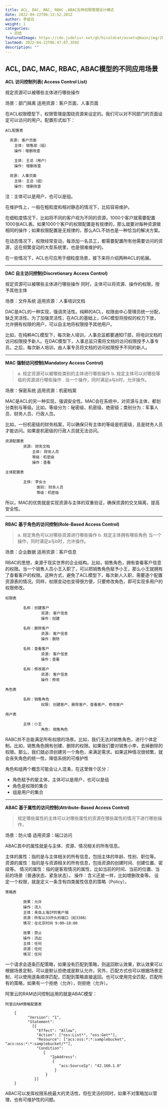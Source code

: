 ```yaml
---
title: ACL, DAC, MAC, RBAC ,ABAC五种权限管理设计模式
date: 2022-04-22T06:13:52.281Z
author: 李留白
weight: 1
categories:
  - 总结
featuredImage: https://cdn.jsdelivr.net/gh/hicoldcat/assets@main/img/20220422144657.png
lastmod: 2022-04-22T06:47:07.359Z
description: ""
---
```


## ACL, DAC, MAC, RBAC, ABAC模型的不同应用场景

**ACL 访问控制列表( Access Control List)**

规定资源可以被哪些主体进行哪些操作

场景：部门隔离 适用资源：客户页面、人事页面

在ACL权限模型下，权限管理是围绕资源来设定的。我们可以对不同部门的页面设定可以访问的用户。配置形式如下：

```
ACL配置表
  
  资源: 客户页面
    主体: 销售部（组）
    操作：增删改查

    主体: 王总（用户）
    操作: 增删改查
  
  资源: 人事页面
    主体: 王总（组）
    操作: 增删改查
```
注：主体可以是用户，也可以是组。

在维护性上，一般在粗粒度和相对静态的情况下，比较容易维护。

在细粒度情况下，比如将不同的客户视为不同的资源，1000个客户就需要配置1000张ACL表。如果1000个客户的权限配置是有规律的，那么就要对每种资源做相同的操作；如果权限配置是无规律的，那么ACL不妨也是一种恰当的解决方案。

在动态情况下，权限经常变动，每添加一名员工，都需要配置所有他需要访问的资源，这在频繁变动的大型系统里，也是很难维护的。

在一些情况下，ACL也可应用于细粒度场景，接下来将介绍两种ACL的拓展。

-----

**DAC 自主访问控制(Discretionary Access Control)**

规定资源可以被哪些主体进行哪些操作 同时，主体可以将资源、操作的权限，授予其他主体

场景：文件系统 适用资源：人事培训文档

DAC是ACL的一种实现，强调灵活性。纯粹的ACL，权限由中心管理员统一分配，缺乏灵活性。为了加强灵活性，在ACL的基础上，DAC模型将授权的权力下放，允许拥有权限的用户，可以自主地将权限授予其他用户。

比如，在纯粹ACL模型下，每次新人培训，人事总监都要通知IT部，将培训文档的访问权限授予新人。在DAC模型下，人事总监只需将文档的访问权限授予人事专员。之后，每次新人培训，由人事专员将文档的访问权限授予不同的新人。

---

**MAC 强制访问控制(Mandatory Access Control)**

> a. 规定资源可以被哪些类别的主体进行哪些操作 b. 规定主体可以对哪些等级的资源进行哪些操作 . 当一个操作，同时满足a与b时，允许操作。

场景：保密系统 适用资源：机密档案

MAC是ACL的另一种实现，强调安全性。MAC会在系统中，对资源与主体，都划分类别与等级。比如，等级分为：秘密级、机密级、绝密级；类别分为：军事人员、财务人员、行政人员。

比如，一份机密级的财务档案，可以确保只有主体的等级是机密级，且是财务人员才能访问。如果是机密级的行政人员就无法访问。

```
资源配置表
        资源: 财务文档
            主体: 财务人员
            等级：机密级
            操作：查看
                
主体配置表
    
        主体: 李女士
              类别: 财务人员
              等级：机密级

```

所以，MAC的优势就是实现资源与主体的双重验证，确保资源的交叉隔离，提高安全性。

-----

**RBAC 基于角色的访问控制(Role-Based Access Control)**

> a. 规定角色可以对哪些资源进行哪些操作 b. 规定主体拥有哪些角色 当一个操作，同时满足a与b时，允许操作。

场景：企业数据 适用资源：客户信息

RBAC的思想，来源于现实世界的企业结构。比如，销售角色，拥有查看客户信息的权限。当一个销售人员小王入职了，可以把销售角色赋予小王，那么小王就拥有了查看客户的权限。这种方式，避免了ACL模型下，每次新人入职，需要逐个配置资源表的情况。同样，权限变动也变得很方便，只要修改角色，即可实现多用户的权限修改。

```
权限表
    
        名称：创建客户
                资源: 客户信息
                操作：创建
        
        名称：删除客户
                资源: 客户信息
                操作：删除
        
        名称：查看客户
                资源: 客户信息
                操作：查看
        
        名称：修改客户
                资源: 客户信息
                操作：修改
```

```
角色表
    
        名称：销售角色
                权限: 创建客户、删除客户、查看客户、修改客户

```

```
用户表
    
        主体：小王
                角色: 销售角色
```

RABC并不总能满足所有权限的场景。比如，我们无法对销售角色，进行个体定制。比如，销售角色拥有创建、删除的权限。如果我们要对销售小李，去掉删除的权限。那么，我们就必须创建另一个角色，来满足需求。如果这种情况很频繁，就会丧失角色的统一性，降低系统的可维护性

角色和组两个概念可能会让人混淆，在这里做个区分：

- 角色赋予的是主体，主体可以是用户，也可以是组
- 角色是权限的集合
- 组是用户的集合

----

**ABAC 基于属性的访问控制(Attribute-Based Access Control)**

> 规定哪些属性的主体可以对哪些属性的资源在哪些属性的情况下进行哪些操作，

场景：防火墙 适用资源：端口访问

ABAC其中的属性就是与主体、资源、情况相关的所有信息。

主体的属性：指的是与主体相关的所有信息，包括主体的年龄、性别、职位等。
资源的属性：指的是与资源相关的所有信息，包括资源的创建时间、创建位置、密级等。
情况的属性：指的是客观情况的属性，比如当前的时间、当前的位置、当前的场景（普通状态、紧急状态）。
操作：含义还是一样，比如增删改查等。
设定一个权限，就是定义一条含有四类属性信息的策略（Policy）。

```
策略表
    
        效果：允许
        操作：流入
        主体：来自上海IP的客户端
        资源：所有以33开头的端口（如3306）
        情况：在北京时间 9:00~18:00
    
        效果：禁止
        操作：流出
        主体：任何
        资源：任何
        情况：任何
```

一个请求会逐条匹配策略，如果没有匹配到策略，则返回默认效果，默认效果可以根据场景定制，可以是默认拒绝或是默认允许。另外，匹配方式也可以根据场景定制，可以使用逐条顺序匹配，匹配到策略直接返回。也可以使用完全匹配，匹配所有的策略，如果有一个拒绝（允许），则拒绝（允许）。

阿里云的RAM访问控制运用的就是ABAC模型：

```
阿里云RAM策略配置表
    
    {
          "Version": "1",
          "Statement":
            [{
              "Effect": "Allow",
              "Action": ["oss:List*", "oss:Get*"],
              "Resource": ["acs:oss:*:*:samplebucket", "acs:oss:*:*:samplebucket/*"],
              "Condition":
                 {
                    "IpAddress":
                     {
                        "acs:SourceIp": "42.160.1.0"
                      }
                  }
             }]
    }

```
ABAC可以发挥权限系统最大的灵活性，但在灵活的同时，如果不对策略加以管理，也有可维护性的问题。



